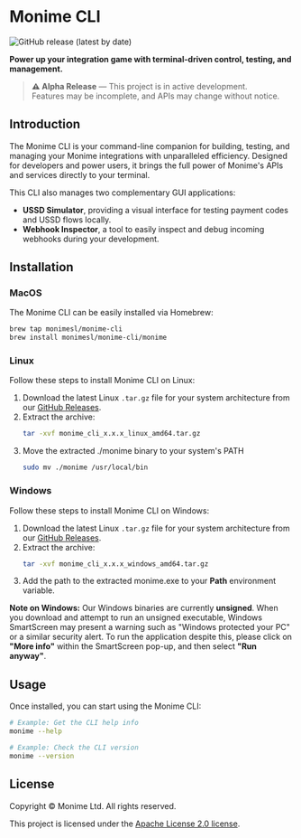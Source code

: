 # Monime CLI

![GitHub release (latest by date)](https://img.shields.io/github/v/release/monimesl/monime-cli)

**Power up your integration game with terminal-driven control, testing, and management.**

> **⚠️ Alpha Release** — This project is in active development.  
> Features may be incomplete, and APIs may change without notice.

## Introduction

The Monime CLI is your command-line companion for building, testing, and managing your Monime integrations with unparalleled efficiency. Designed for developers and power users, it brings the full power of Monime's APIs and services directly to your terminal.

This CLI also manages two complementary GUI applications:

* **USSD Simulator**, providing a visual interface for testing payment codes and USSD flows locally.
* **Webhook Inspector**, a tool to easily inspect and debug incoming webhooks during your development.

## Installation

### MacOS

The Monime CLI can be easily installed via Homebrew:

```bash
brew tap monimesl/monime-cli
brew install monimesl/monime-cli/monime
````

### Linux

Follow these steps to install Monime CLI on Linux:

1. Download the latest Linux `.tar.gz` file for your system architecture from our [GitHub Releases](https://github.com/monimesl/monime-cli/releases).
2. Extract the archive:
   ```bash
   tar -xvf monime_cli_x.x.x_linux_amd64.tar.gz
3. Move the extracted ./monime binary to your system's PATH
   ```bash
   sudo mv ./monime /usr/local/bin
   

### Windows

Follow these steps to install Monime CLI on Windows:

1. Download the latest Linux `.tar.gz` file for your system architecture from our [GitHub Releases](https://github.com/monimesl/monime-cli/releases).
2. Extract the archive:
   ```bash
   tar -xvf monime_cli_x.x.x_windows_amd64.tar.gz
3. Add the path to the extracted monime.exe to your **Path** environment variable.

**Note on Windows:** Our Windows binaries are currently **unsigned**. When you download and attempt to run an unsigned executable, Windows SmartScreen may present a warning such as "Windows protected your PC" or a similar security alert. To run the application despite this, please click on **"More info"** within the SmartScreen pop-up, and then select **"Run anyway"**.

## Usage

Once installed, you can start using the Monime CLI:

```bash
# Example: Get the CLI help info
monime --help
```

```bash
# Example: Check the CLI version
monime --version
```

## License

Copyright © Monime Ltd. All rights reserved.

This project is licensed under the [Apache License 2.0 license](blob/main/LICENSE).